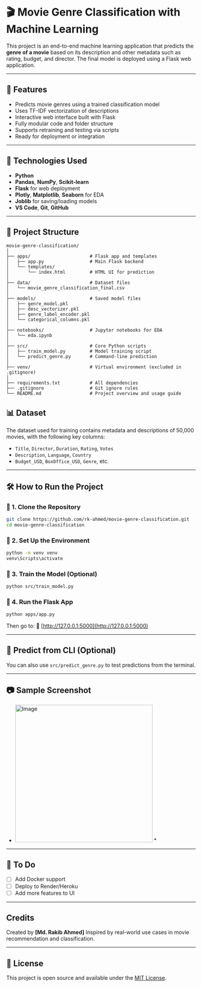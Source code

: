 # 🎬 Movie Genre Classification with Machine Learning

This project is an end-to-end machine learning application that predicts the **genre of a movie** based on its description and other metadata such as rating, budget, and director. The final model is deployed using a Flask web application.

---

## 🚀 Features

- Predicts movie genres using a trained classification model
- Uses TF-IDF vectorization of descriptions
- Interactive web interface built with Flask
- Fully modular code and folder structure
- Supports retraining and testing via scripts
- Ready for deployment or integration

---

## 🧠 Technologies Used

- **Python**
- **Pandas**, **NumPy**, **Scikit-learn**
- **Flask** for web deployment
- **Plotly**, **Matplotlib**, **Seaborn** for EDA
- **Joblib** for saving/loading models
- **VS Code**, **Git**, **GitHub**

---

## 📁 Project Structure

```
movie-genre-classification/
│
├── apps/                      # Flask app and templates
│   ├── app.py                 # Main Flask backend
│   └── templates/
│       └── index.html         # HTML UI for prediction
│
├── data/                      # Dataset files
│   └── movie_genre_classification_final.csv
│
├── models/                    # Saved model files
│   ├── genre_model.pkl
│   ├── desc_vectorizer.pkl
│   ├── genre_label_encoder.pkl
│   └── categorical_columns.pkl
│
├── notebooks/                 # Jupyter notebooks for EDA
│   └── eda.ipynb
│
├── src/                       # Core Python scripts
│   ├── train_model.py         # Model training script
│   └── predict_genre.py       # Command-line prediction
│
├── venv/                      # Virtual environment (excluded in .gitignore)
│
├── requirements.txt           # All dependencies
├── .gitignore                 # Git ignore rules
└── README.md                  # Project overview and usage guide
```

## 📊 Dataset

The dataset used for training contains metadata and descriptions of 50,000 movies, with the following key columns:

- `Title`, `Director`, `Duration`, `Rating`, `Votes`
- `Description`, `Language`, `Country`
- `Budget_USD`, `BoxOffice_USD`, `Genre`, etc.

---

## 🛠️ How to Run the Project

### 🔹 1. Clone the Repository

```bash
git clone https://github.com/rk-ahmed/movie-genre-classification.git
cd movie-genre-classification
````

### 🔹 2. Set Up the Environment

```bash
python -m venv venv
venv\Scripts\activate   
```

### 🔹 3. Train the Model (Optional)

```bash
python src/train_model.py
```

### 🔹 4. Run the Flask App

```bash
python apps/app.py
```

Then go to:
🔗 [http://127.0.0.1:5000](http://127.0.0.1:5000)

---

## 🧪 Predict from CLI (Optional)

You can also use `src/predict_genre.py` to test predictions from the terminal.

---

## 📷 Sample Screenshot

*  <img width="365" alt="Image" src="https://github.com/user-attachments/assets/dab3045a-f015-4530-906d-adbb5c6e6ac3" />  *

---

## 📌 To Do

* [ ] Add Docker support
* [ ] Deploy to Render/Heroku
* [ ] Add more features to UI

---

##  Credits

Created by **\[Md. Rakib Ahmed]**
Inspired by real-world use cases in movie recommendation and classification.

---

## 📄 License

This project is open source and available under the [MIT License](LICENSE).


